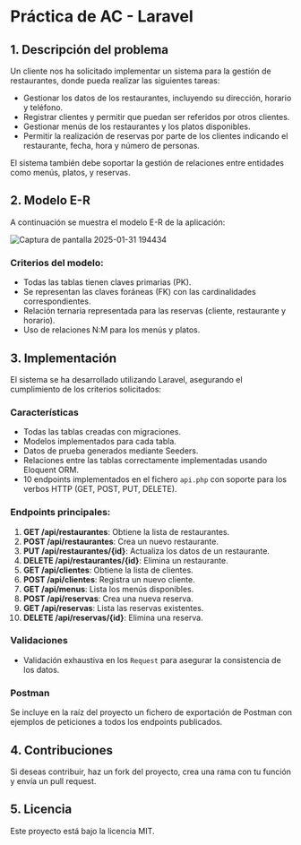 # Práctica de AC - Laravel

## 1. Descripción del problema

Un cliente nos ha solicitado implementar un sistema para la gestión de restaurantes, donde pueda realizar las siguientes tareas:

- Gestionar los datos de los restaurantes, incluyendo su dirección, horario y teléfono.
- Registrar clientes y permitir que puedan ser referidos por otros clientes.
- Gestionar menús de los restaurantes y los platos disponibles.
- Permitir la realización de reservas por parte de los clientes indicando el restaurante, fecha, hora y número de personas.

El sistema también debe soportar la gestión de relaciones entre entidades como menús, platos, y reservas.

## 2. Modelo E-R

A continuación se muestra el modelo E-R de la aplicación:

![Captura de pantalla 2025-01-31 194434](https://github.com/user-attachments/assets/9acbb882-b17e-4b76-8611-90a03a5124a2)

### Criterios del modelo:
- Todas las tablas tienen claves primarias (PK).
- Se representan las claves foráneas (FK) con las cardinalidades correspondientes.
- Relación ternaria representada para las reservas (cliente, restaurante y horario).
- Uso de relaciones N:M para los menús y platos.

## 3. Implementación

El sistema se ha desarrollado utilizando Laravel, asegurando el cumplimiento de los criterios solicitados:

### Características
- Todas las tablas creadas con migraciones.
- Modelos implementados para cada tabla.
- Datos de prueba generados mediante Seeders.
- Relaciones entre las tablas correctamente implementadas usando Eloquent ORM.
- 10 endpoints implementados en el fichero `api.php` con soporte para los verbos HTTP (GET, POST, PUT, DELETE).

### Endpoints principales:
1. **GET /api/restaurantes**: Obtiene la lista de restaurantes.
2. **POST /api/restaurantes**: Crea un nuevo restaurante.
3. **PUT /api/restaurantes/{id}**: Actualiza los datos de un restaurante.
4. **DELETE /api/restaurantes/{id}**: Elimina un restaurante.
5. **GET /api/clientes**: Obtiene la lista de clientes.
6. **POST /api/clientes**: Registra un nuevo cliente.
7. **GET /api/menus**: Lista los menús disponibles.
8. **POST /api/reservas**: Crea una nueva reserva.
9. **GET /api/reservas**: Lista las reservas existentes.
10. **DELETE /api/reservas/{id}**: Elimina una reserva.

### Validaciones
- Validación exhaustiva en los `Request` para asegurar la consistencia de los datos.

### Postman
Se incluye en la raíz del proyecto un fichero de exportación de Postman con ejemplos de peticiones a todos los endpoints publicados.

## 4. Contribuciones

Si deseas contribuir, haz un fork del proyecto, crea una rama con tu función y envía un pull request.

## 5. Licencia

Este proyecto está bajo la licencia MIT.
